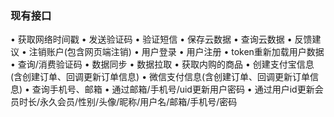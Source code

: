 
### 现有接口 
• 获取网络时间戳
• 发送验证码
• 验证短信
• 保存云数据
• 查询云数据
• 反馈建议
• 注销账户(包含网页端注销)
• 用户登录
• 用户注册
• token重新加载用户数据
• 查询/消费验证码
• 数据同步
• 数据拉取
• 获取内购的商品
• 创建支付宝信息(含创建订单、回调更新订单信息)
• 微信支付信息(含创建订单、回调更新订单信息)
• 查询手机号、邮箱
• 通过邮箱/手机号/uid更新用户密码
• 通过用户id更新会员时长/永久会员/性别/头像/昵称/用户名/邮箱/手机号/密码


